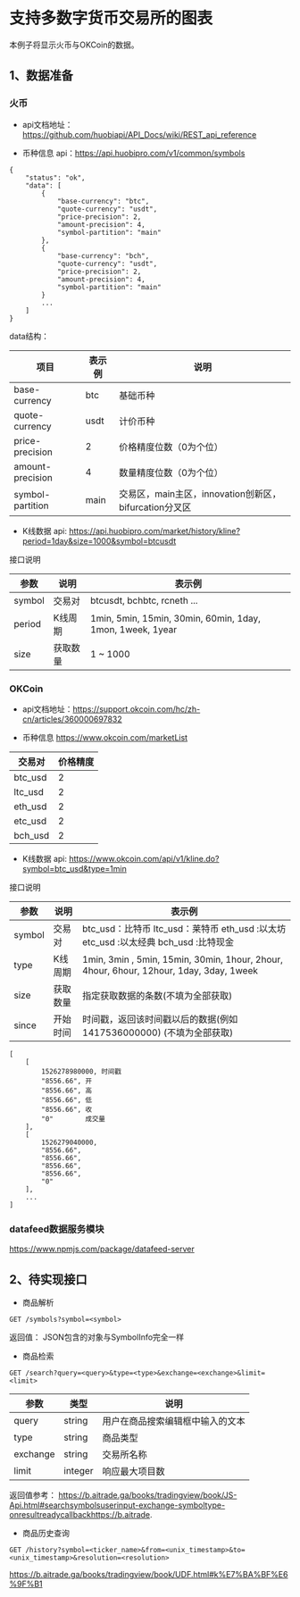 
# 支持多数字货币交易所的图表

本例子将显示火币与OKCoin的数据。

## 1、数据准备

### 火币

- api文档地址：https://github.com/huobiapi/API_Docs/wiki/REST_api_reference

- 币种信息
api：https://api.huobipro.com/v1/common/symbols

```
{
    "status": "ok",
    "data": [
        {
            "base-currency": "btc",
            "quote-currency": "usdt",
            "price-precision": 2,
            "amount-precision": 4,
            "symbol-partition": "main"
        },
        {
            "base-currency": "bch",
            "quote-currency": "usdt",
            "price-precision": 2,
            "amount-precision": 4,
            "symbol-partition": "main"
        }
        ...
    ]
}
```

data结构：
 
| 项目 | 表示例 | 说明 |
|--------|-----------|-----------|
| base-currency | btc | 基础币种 |
| quote-currency | usdt | 计价币种 |
| price-precision | 2 | 价格精度位数（0为个位） |
| amount-precision | 4 | 数量精度位数（0为个位） |
| symbol-partition | main | 交易区，main主区，innovation创新区，bifurcation分叉区 |
 
 - K线数据
api: https://api.huobipro.com/market/history/kline?period=1day&size=1000&symbol=btcusdt

接口说明

| 参数 | 说明 | 表示例 |
|--------|--------|-----------|
| symbol | 交易对 | btcusdt, bchbtc, rcneth ... |
| period | K线周期 | 1min, 5min, 15min, 30min, 60min, 1day, 1mon, 1week, 1year |
| size | 获取数量 | 1 ~ 1000 |



### OKCoin

- api文档地址：https://support.okcoin.com/hc/zh-cn/articles/360000697832

- 币种信息
https://www.okcoin.com/marketList
 
| 交易对 | 价格精度 |
|--------|-----------|
| btc_usd | 2 |
| ltc_usd | 2 |
| eth_usd | 2 |
| etc_usd | 2 |
| bch_usd | 2 |
 
 - K线数据
api: https://www.okcoin.com/api/v1/kline.do?symbol=btc_usd&type=1min

接口说明

| 参数 | 说明 | 表示例 |
|--------|--------|-----------|
| symbol | 交易对 | btc_usd：比特币    ltc_usd：莱特币    eth_usd :以太坊     etc_usd :以太经典    bch_usd :比特现金 |
| type | K线周期 | 1min, 3min , 5min, 15min, 30min, 1hour, 2hour, 4hour, 6hour, 12hour, 1day, 3day, 1week |
| size | 获取数量 | 指定获取数据的条数(不填为全部获取) |
| since | 开始时间 | 时间戳，返回该时间戳以后的数据(例如1417536000000) (不填为全部获取) |


```
[
    [
        1526278980000, 时间戳
        "8556.66", 开
        "8556.66", 高
        "8556.66", 低
        "8556.66", 收
        "0"        成交量
    ],
    [
        1526279040000,
        "8556.66",
        "8556.66",
        "8556.66",
        "8556.66",
        "0"
    ],
    ...
]
```

### datafeed数据服务模块
https://www.npmjs.com/package/datafeed-server

## 2、待实现接口

- 商品解析

```
GET /symbols?symbol=<symbol>
```

返回值： JSON包含的对象与SymbolInfo完全一样

- 商品检索

```
GET /search?query=<query>&type=<type>&exchange=<exchange>&limit=<limit>
```

| 参数 | 类型 | 说明 |
|--------|--------|-----------|
| query | string | 用户在商品搜索编辑框中输入的文本 |
| type | string | 商品类型 |
| exchange | string | 交易所名称 |
| limit | integer | 响应最大项目数 |

返回值参考： 
https://b.aitrade.ga/books/tradingview/book/JS-Api.html#searchsymbolsuserinput-exchange-symboltype-onresultreadycallbackhttps://b.aitrade.


- 商品历史查询

```
GET /history?symbol=<ticker_name>&from=<unix_timestamp>&to=<unix_timestamp>&resolution=<resolution>
```

https://b.aitrade.ga/books/tradingview/book/UDF.html#k%E7%BA%BF%E6%9F%B1
